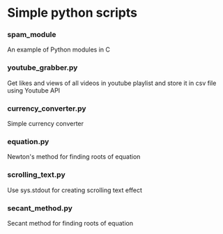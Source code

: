 # Simple python scripts

### spam_module
An example of Python modules in C

### youtube_grabber.py
Get likes and views of all videos in youtube playlist and store it in csv file using Youtube API

### currency_converter.py
Simple currency converter

### equation.py
Newton's method for finding roots of equation

### scrolling_text.py
Use sys.stdout for creating scrolling text effect

### secant_method.py
Secant method for finding roots of equation